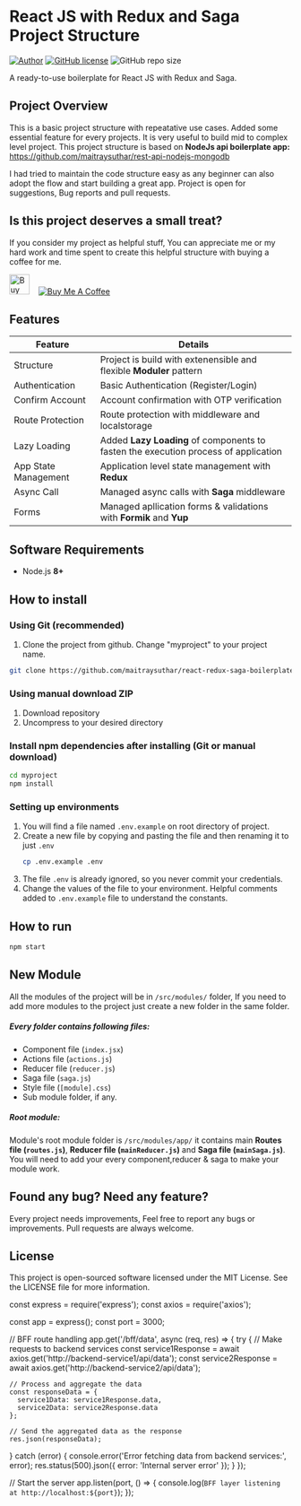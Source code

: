 
# React JS with Redux and Saga Project Structure
[![Author](http://img.shields.io/badge/author-@maitraysuthar-blue.svg)](https://www.linkedin.com/in/maitray-suthar/) [![GitHub license](https://img.shields.io/github/license/maitraysuthar/rest-api-nodejs-mongodb.svg)](https://github.com/maitraysuthar/react-redux-saga-boilerplate/blob/master/LICENSE)  ![GitHub repo size](https://img.shields.io/github/repo-size/maitraysuthar/react-redux-saga-boilerplate)

A ready-to-use boilerplate for React JS with Redux and Saga.

## Project Overview

This is a basic project structure with repeatative use cases. Added some essential feature for every projects. It is very useful to build mid to complex level project. This project structure is based on **NodeJs api boilerplate app:** https://github.com/maitraysuthar/rest-api-nodejs-mongodb

I had tried to maintain the code structure easy as any beginner can also adopt the flow and start building a great app. Project is open for suggestions, Bug reports and pull requests.

## Is this project deserves a small treat?

If you consider my project as helpful stuff, You can appreciate me or my hard work and time spent to create this helpful structure with buying a coffee for me.

<a href='https://ko-fi.com/U6U617IA8' target='_blank'><img height='36' style='border:0px;height:36px;' src='https://az743702.vo.msecnd.net/cdn/kofi2.png?v=2' border='0' alt='Buy Me a Coffee at ko-fi.com' /></a> &nbsp;&nbsp; <a href="https://www.buymeacoffee.com/36GgOoQ2f" target="_blank"><img src="https://bmc-cdn.nyc3.digitaloceanspaces.com/BMC-button-images/custom_images/orange_img.png" alt="Buy Me A Coffee" style="height: auto !important;width: auto !important;" ></a>

## Features

|Feature|Details  |
|--|--|
|  Structure|  Project is build with extenensible and flexible **Moduler** pattern|
|  Authentication|  Basic Authentication (Register/Login)|
|  Confirm Account|  Account confirmation with OTP verification|
|  Route Protection|  Route protection with middleware and localstorage|
|  Lazy Loading|  Added **Lazy Loading** of components to fasten the execution process of application|
|  App State Management|  Application level state management with **Redux**|
|  Async Call|  Managed async calls with **Saga** middleware|
|  Forms|  Managed apllication forms & validations with **Formik** and **Yup**|

## Software Requirements

-   Node.js **8+**

## How to install

### Using Git (recommended)

1.  Clone the project from github. Change "myproject" to your project name.

```bash
git clone https://github.com/maitraysuthar/react-redux-saga-boilerplate.git ./myproject
```

### Using manual download ZIP

1.  Download repository
2.  Uncompress to your desired directory

### Install npm dependencies after installing (Git or manual download)

```bash
cd myproject
npm install
```

### Setting up environments

1.  You will find a file named `.env.example` on root directory of project.
2.  Create a new file by copying and pasting the file and then renaming it to just `.env`
    ```bash
    cp .env.example .env
    ```
3.  The file `.env` is already ignored, so you never commit your credentials.
4.  Change the values of the file to your environment. Helpful comments added to `.env.example` file to understand the constants.

## How to run

```bash
npm start
```

## New Module

All the modules of the project will be in `/src/modules/` folder, If you need to add more modules to the project just create a new folder in the same folder.

##### Every folder contains following files:
- Component file (`index.jsx`)
- Actions file (`actions.js`)
- Reducer file (`reducer.js`)
- Saga file (`saga.js`)
- Style file (`[module].css`)
- Sub module folder, if any.

##### Root module:
Module's root module folder is `/src/modules/app/` it contains main **Routes file (`routes.js`)**, **Reducer file (`mainReducer.js`)** and **Saga file (`mainSaga.js`)**. You will need to add your every component,reducer & saga to make your module work.

## Found any bug? Need any feature?

Every project needs improvements, Feel free to report any bugs or improvements. Pull requests are always welcome.

## License

This project is open-sourced software licensed under the MIT License. See the LICENSE file for more information.

const express = require('express');
const axios = require('axios');

const app = express();
const port = 3000;

// BFF route handling
app.get('/bff/data', async (req, res) => {
  try {
    // Make requests to backend services
    const service1Response = await axios.get('http://backend-service1/api/data');
    const service2Response = await axios.get('http://backend-service2/api/data');

    // Process and aggregate the data
    const responseData = {
      service1Data: service1Response.data,
      service2Data: service2Response.data
    };

    // Send the aggregated data as the response
    res.json(responseData);
  } catch (error) {
    console.error('Error fetching data from backend services:', error);
    res.status(500).json({ error: 'Internal server error' });
  }
});

// Start the server
app.listen(port, () => {
  console.log(`BFF layer listening at http://localhost:${port}`);
});
